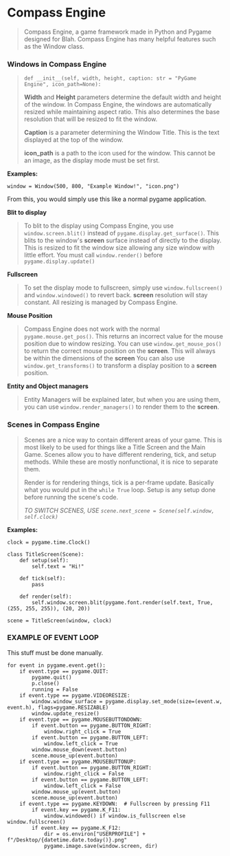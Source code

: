 # Compass Engine

> Compass Engine, a game framework made in Python and Pygame designed for Blah.
> Compass Engine has many helpful features such as the Window class. 


### Windows in Compass Engine

> `def __init__(self, width, height, caption: str = "PyGame Engine", icon_path=None):`
> 
> **Width** and **Height** parameters determine the default width and height of the window.
> In Compass Engine, the windows are automatically resized while maintaining aspect ratio.
> This also determines the base resolution that will be resized to fit the window.
> 
> **Caption** is a parameter determining the Window Title. This is the text displayed at the top of the window.
> 
> **icon_path** is a path to the icon used for the window. This cannot be an image, as the display mode must be set first.

**Examples:**
```
window = Window(500, 800, "Example Window!", "icon.png")
```
From this, you would simply use this like a normal pygame application.

**Blit to display**
> To blit to the display using Compass Engine, you use `window.screen.blit()` instead of `pygame.display.get_surface()`.
> This blits to the window's **screen** surface instead of directly to the display.
> This is resized to fit the window size allowing any size window with little effort.
> You must call `window.render()` before `pygame.display.update()` 

**Fullscreen**
> To set the display mode to fullscreen, simply use `window.fullscreen()` and `window.windowed()` to revert back.
>  **screen** resolution will stay constant. All resizing is managed by Compass Engine.

**Mouse Position**
> Compass Engine does not work with the normal `pygame.mouse.get_pos()`. This returns an incorrect value for the mouse position due to window resizing.
> You can use `window.get_mouse_pos()` to return the correct mouse position on the **screen**. This will always be within the dimensions of the **screen**
> You can also use `window.get_transforms()` to transform a display position to a **screen** position.

**Entity and Object managers**
> Entity Managers will be explained later, but when you are using them, you can use `window.render_managers()` to render them to the **screen**.

### Scenes in Compass Engine
> Scenes are a nice way to contain different areas of your game. This is most likely to be used for things like a Title Screen and the Main Game.
> Scenes allow you to have different rendering, tick, and setup methods.
> While these are mostly nonfunctional, it is nice to separate them.
> 
> Render is for rendering things, tick is a per-frame update. Basically what you would put in the `while True` loop.
> Setup is any setup done before running the scene's code.
> 
> _TO SWITCH SCENES, USE `scene.next_scene = Scene(self.window, self.clock)`_

**Examples:**
```
clock = pygame.time.Clock()

class TitleScreen(Scene):
    def setup(self):
        self.text = "Hi!"
        
    def tick(self):
        pass
    
    def render(self):
        self.window.screen.blit(pygame.font.render(self.text, True, (255, 255, 255)), (20, 20))
        
scene = TitleScreen(window, clock)
```

### EXAMPLE OF EVENT LOOP

This stuff must be done manually.

```
for event in pygame.event.get():
    if event.type == pygame.QUIT:
        pygame.quit()
        p.close()
        running = False
    if event.type == pygame.VIDEORESIZE:
        window.window_surface = pygame.display.set_mode(size=(event.w, event.h), flags=pygame.RESIZABLE)
        window.update_resize()
    if event.type == pygame.MOUSEBUTTONDOWN:
        if event.button == pygame.BUTTON_RIGHT:
            window.right_click = True
        if event.button == pygame.BUTTON_LEFT:
            window.left_click = True
        window.mouse_down(event.button)
        scene.mouse_up(event.button)
    if event.type == pygame.MOUSEBUTTONUP:
        if event.button == pygame.BUTTON_RIGHT:
            window.right_click = False
        if event.button == pygame.BUTTON_LEFT:
            window.left_click = False
        window.mouse_up(event.button)
        scene.mouse_up(event.button)
    if event.type == pygame.KEYDOWN:  # Fullscreen by pressing F11
        if event.key == pygame.K_F11:
            window.windowed() if window.is_fullscreen else window.fullscreen()
        if event.key == pygame.K_F12:
            dir = os.environ["USERPROFILE"] + f"/Desktop/{datetime.date.today()}.png"
            pygame.image.save(window.screen, dir)
```
